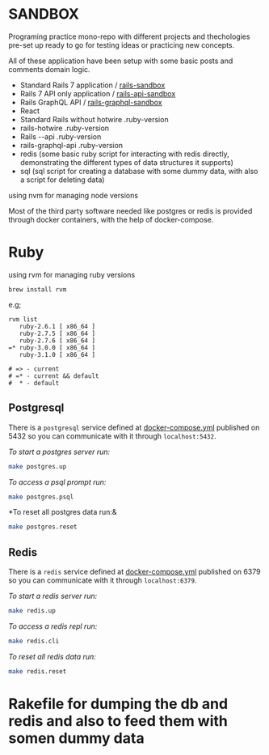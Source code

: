 # SANDBOX

Programing practice mono-repo with different projects and thechologies pre-set up ready to go for testing ideas or practicing new concepts.

All of these application have been setup with some basic posts and comments domain logic.

- Standard Rails 7 application / [rails-sandbox](https://github.com/fede-moya/sandbox/tree/master/rails-sandbox)
- Rails 7 API only application / [rails-api-sandbox](https://github.com/fede-moya/sandbox/tree/master/rails-api-sandbox)
- Rails GraphQL API / [rails-graphql-sandbox](https://github.com/fede-moya/sandbox/tree/master/rails-graphql-sandbox)
- React
- Standard Rails without hotwire
  .ruby-version
- rails-hotwire
  .ruby-version
- Rails --api
  .ruby-version
- rails-graphql-api
  .ruby-version
- redis (some basic ruby script for interacting with redis directly, demonstrating the different types of data structures it supports)
- sql (sql script for creating a database with some dummy data, with also a script for deleting data)

using nvm for managing node versions

Most of the third party software needed like postgres or redis is provided through docker containers, with the help of docker-compose.

# Ruby
using rvm for managing ruby versions

```
brew install rvm
```
e.g;
```
rvm list
   ruby-2.6.1 [ x86_64 ]
   ruby-2.7.5 [ x86_64 ]
   ruby-2.7.6 [ x86_64 ]
=* ruby-3.0.0 [ x86_64 ]
   ruby-3.1.0 [ x86_64 ]

# => - current
# =* - current && default
#  * - default
```

## Postgresql

There is a `postgresql` service defined at [docker-compose.yml](https://github.com/fede-moya/sandbox/blob/master/docker-compose.yml) published on 5432 so you can communicate with it through `localhost:5432`.

*To start a postgres server run:*

```sh
make postgres.up
```

*To access a psql prompt run:*

```sh
make postgres.psql
```
*To reset all postgres data run:&

```sh
make postgres.reset
```

## Redis

There is a `redis` service defined at [docker-compose.yml](https://github.com/fede-moya/sandbox/blob/master/docker-compose.yml) published on 6379 so you can communicate with it through `localhost:6379`.

*To start a redis server run:*

```sh
make redis.up
```

*To access a redis repl run:*

```sh
make redis.cli
```
*To reset all redis data run:*

```sh
make redis.reset
```

# Rakefile for dumping the db and redis and also to feed them with somen dummy data
